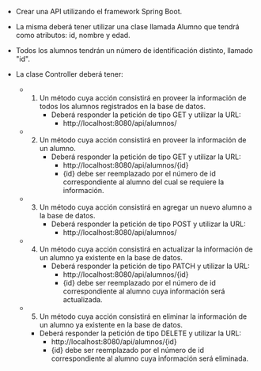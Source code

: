 - Crear una API utilizando el framework Spring Boot.

- La misma deberá tener utilizar una clase llamada Alumno que
  tendrá como atributos: id, nombre y edad.
- Todos los alumnos tendrán un número de identificación distinto, llamado "id".


- La clase Controller deberá tener:

	- 1. Un método cuya acción consistirá en proveer la información 
		 de todos los alumnos registrados en la base de datos.
		 - Deberá responder la petición de tipo GET y utilizar la URL:
		 	- http://localhost:8080/api/alumnos/

	- 2. Un método cuya acción consistirá en proveer la información 
		 de un alumno. 
		 - Deberá responder la petición de tipo GET y utilizar la URL:
		 	- http://localhost:8080/api/alumnos/{id}
		 	- {id} debe ser reemplazado por el número de id correspondiente al 
		 	alumno del cual se requiere la información.
		 
	- 3. Un método cuya acción consistirá en agregar un nuevo alumno a la 
		 base de datos.
		 - Deberá responder la petición de tipo POST y utilizar la URL:
		 	- http://localhost:8080/api/alumnos/

	- 4. Un método cuya acción consistirá en actualizar la información de
		 un alumno ya existente en la base de datos.
		 - Deberá responder la petición de tipo PATCH y utilizar la URL:
		 	- http://localhost:8080/api/alumnos/{id}
		 	- {id} debe ser reemplazado por el número de id correspondiente al 
		 	alumno cuya información será actualizada.

	- 5. Un método cuya acción consistirá en eliminar la información de
		 un alumno ya existente en la base de datos.
		- Deberá responder la petición de tipo DELETE y utilizar la URL:
		 	- http://localhost:8080/api/alumnos/{id}
		 	- {id} debe ser reemplazado por el número de id correspondiente al 
		 	alumno cuya información será eliminada.
		
